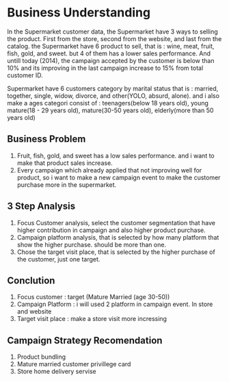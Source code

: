 # Business Understanding
In the Supermarket customer data, the Supermarket have 3 ways to selling the product. First from the store, second from the website, and last from the catalog. the Supermarket have 6 product to sell, that is : wine, meat, fruit, fish, gold, and sweet. but 4 of them has a lower sales performance. And untill today (2014), the campaign accepted by the customer is below than 10% and its improving in the last campaign increase to 15% from total customer ID. 

Supermarket have 6 customers category by marital status that is : married, together, single, widow, divorce, and other(YOLO, absurd, alone). and i also make a ages categori consist of : teenagers(below 18 years old), young mature(18 - 29 years old), mature(30-50 years old), elderly(more than 50 years old)

## Business Problem
1. Fruit, fish, gold, and sweet has a low sales performance. and i want to make that product sales increase.
2. Every campaign which already applied that not improving well for product, so i want to make a new campaign event to make the customer purchase more in the supermarket.

## 3 Step Analysis
1. Focus Customer analysis, select the customer segmentation that have higher contribution in campaign and also higher product purchase.
2. Campaign platform analysis, that is selected by how many platform that show the higher purchase. should be more than one.
3. Chose the target visit place, that is selected by the higher purchase of the customer, just one target.

## Conclution
1. Focus customer : target (Mature Married (age 30-50)) 
2. Campaign Platform : i will used 2 platform in campaign event. In store and website 
3. Target visit place : make a store visit more incressing 

## Campaign Strategy Recomendation
1. Product bundling
2. Mature married customer privillege card
3. Store home delivery servise